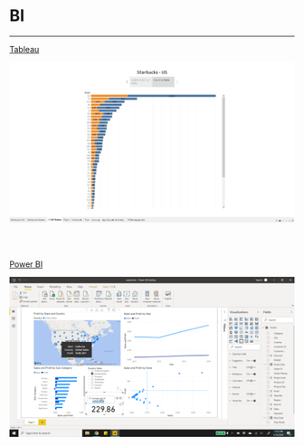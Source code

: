 # BI

---

[Tableau](https://github.com/ankur715/BI/tree/master/tableau)

<p><img src="https://github.com/ankur715/BI/blob/master/tableau/starbucks/states/states2.JPG"></p>
<br/><br/>


[Power BI](https://github.com/ankur715/BI/tree/master/powerBI)
<p><img src="https://github.com/ankur715/BI/blob/master/powerBI/superstore/profits.png"></p>

